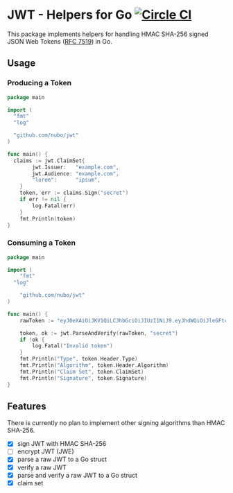 # JWT - Helpers for Go [![Circle CI](https://circleci.com/gh/nubo/jwt/tree/develop.svg?style=svg)](https://circleci.com/gh/nubo/jwt/tree/develop)

This package implements helpers for handling HMAC SHA-256 signed JSON Web Tokens ([RFC 7519](https://tools.ietf.org/html/rfc7519)) in Go.

## Usage

### Producing a Token

```go
package main

import (
  "fmt"
  "log"

  "github.com/nubo/jwt"
)

func main() {
  claims := jwt.ClaimSet{
		jwt.Issuer:   "example.com",
		jwt.Audience: "example.com",
		"lorem":      "ipsum",
	}
	token, err := claims.Sign("secret")
	if err != nil {
		log.Fatal(err)
	}
	fmt.Println(token)
}
```

### Consuming a Token

```go
package main

import (
	"fmt"
  "log"

	"github.com/nubo/jwt"
)

func main() {
	rawToken := "eyJ0eXAiOiJKV1QiLCJhbGciOiJIUzI1NiJ9.eyJhdWQiOiJleGFtcGxlLmNvbSIsImlzcyI6ImV4YW1wbGUuY29tIiwibG9yZW0iOiJpcHN1bSJ9.VhJwcvoGPhr_sY_YG6-rMNwU0YnpDSGw7jlArsnj8eA"

	token, ok := jwt.ParseAndVerify(rawToken, "secret")
	if !ok {
		log.Fatal("Invalid token")
	}
	fmt.Println("Type", token.Header.Type)
	fmt.Println("Algorithm", token.Header.Algorithm)
	fmt.Println("Claim Set", token.ClaimSet)
	fmt.Println("Signature", token.Signature)
}
```

## Features

There is currently no plan to implement other signing algorithms than HMAC
SHA-256.

- [x] sign JWT with HMAC SHA-256
- [ ] encrypt JWT (JWE)
- [x] parse a raw JWT to a Go struct
- [x] verify a raw JWT
- [x] parse and verify a raw JWT to a Go struct
- [x] claim set
